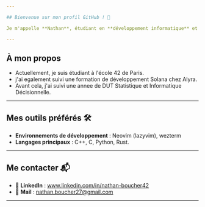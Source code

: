 ```yaml
---

## Bienvenue sur mon profil GitHub ! 👋

Je m'appelle **Nathan**, étudiant en **développement informatique** et actuellement à l’**école 42 de Paris**. Passionné par la programmation et les technologies, je mets en pratique mes compétences en développement logiciel à travers des projets académiques et personnels.

---
```


## À mon propos 

 -  Actuellement, je suis étudiant à l'école 42 de Paris.
 -  j'ai egalement suivi une formation de développement Solana chez Alyra.
 -  Avant cela, j'ai suivi une annee de DUT Statistique et Informatique Décisionnelle.
---

## Mes outils préférés 🛠️

- **Environnements de développement** : Neovim (lazyvim), wezterm
- **Langages principaux** : C++, C, Python, Rust.
---

## Me contacter 📬

- 💼 **LinkedIn** : www.linkedin.com/in/nathan-boucher42
- 📧 **Mail** : nathan.boucher27@gmail.com

---
